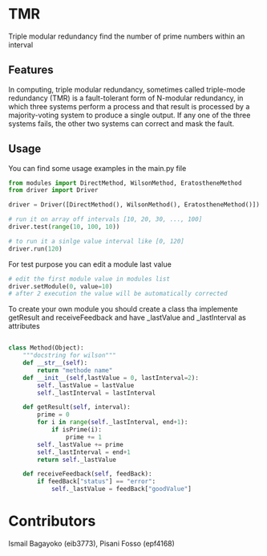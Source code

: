 # TMR
Triple modular redundancy find the number of prime numbers within an interval



## Features
In computing, triple modular redundancy, sometimes called triple-mode redundancy (TMR) is a fault-tolerant form of N-modular redundancy, in which three systems perform a process and that result is processed by a majority-voting system to produce a single output. If any one of the three systems fails, the other two systems can correct and mask the fault.

## Usage

You can find some usage examples in the main.py file

```python
from modules import DirectMethod, WilsonMethod, EratostheneMethod
from driver import Driver 

driver = Driver([DirectMethod(), WilsonMethod(), EratostheneMethod()])

# run it on array off intervals [10, 20, 30, ..., 100]
driver.test(range(10, 100, 10))

# to run it a sinlge value interval like [0, 120]
driver.run(120)

```

For test purpose you can edit a module last value 
```python 
# edit the first module value in modules list
driver.setModule(0, value=10)
# after 2 execution the value will be automatically corrected
```
To create your own module you should create a class tha implemente getResult and receiveFeedback and have _lastValue and _lastInterval as attributes
```python

class Method(Object):
	"""docstring for wilson"""
	def __str__(self):
		return "methode name"
	def __init__(self,lastValue = 0, lastInterval=2):
		self._lastValue = lastValue
		self._lastInterval = lastInterval

	def getResult(self, interval):
		prime = 0
		for i in range(self._lastInterval, end+1):
			if isPrime(i):
				prime += 1
		self._lastValue += prime
		self._lastInterval = end+1
		return self._lastValue

	def receiveFeedback(self, feedBack):
		if feedBack["status"] == "error":
			self._lastValue = feedBack["goodValue"] 

```


# Contributors

Ismail Bagayoko (eib3773), Pisani Fosso (epf4168)

